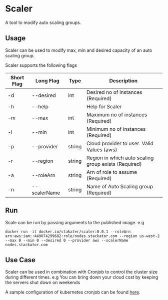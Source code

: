 # Scaler

A tool to modify auto scaling groups.

## Usage

Scaler can be used to modify max, min and desired capacity of an auto scaling group.

Scaler supports the following flags

|Short Flag|Long Flag|Type|Description|
|----------|---------|----|-----------|
|-d | --desired    | int    | Desired no of instances (Required)|
|-h | --help       |        | Help for Scaler|
|-m | --max        | int    | Maximum no of instances (Required)|
|-i | --min        | int    | Minimum no of instances (Required)|
|-p | --provider   | string | Cloud provider to user. Valid Values (aws)|
|-r | --region     | string | Region in which auto scaling group exists (Required)|
|-a | --roleArn    | string | Arn of role to assume (Required)|
|-n | --scalerName | string | Name of Auto Scaling group (Required)|

## Run

Scale can be run by passing arguments to the published image. e.g

```docker run -it docker.io/stakater/scaler:0.0.1 --roleArn arn:aws:iam::449074299682:role/nodes.stackator.com --region us-west-2 --max 0 --min 0 --desired 0 --provider aws --scalerName nodes.stackator.com```


## Use Case

Scaler can be used in combination with Cronjob to control the cluster size during different times. e.g You can bring down your cloud cost by keeping the servers shut down on weekends

A sample configuration of kubernetes cronjob can be found [here](cronjob/example.yaml).
